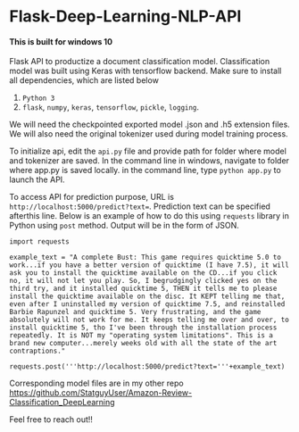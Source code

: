 # Flask-Deep-Learning-NLP-API

#### This is built for windows 10

Flask API to productize a document classification model. Classification model was built using Keras with tensorflow backend.
Make sure to install all dependencies, which are listed below
1) `Python 3`
2) `flask`, `numpy`, `keras`, `tensorflow`, `pickle`, `logging`.

We will need the checkpointed exported model .json and .h5 extension files. We will also need the original tokenizer used during model training process.

To initialize api, edit the `api.py` file and provide path for folder where model and tokenizer are saved. In the command line in windows, navigate to folder where app.py is saved locally. in the command line, type `python app.py` to launch the API.

To access API for prediction purpose, URL is `http://localhost:5000/predict?text=`. Prediction text can be specified afterthis line. Below is an example of how to do this using `requests` library in Python using `post` method. Output will be in the form of JSON.

`import requests`

`example_text = "A complete Bust: This game requires quicktime 5.0 to work...if you have a better version of quicktime (I have 7.5), it will ask you to install the quicktime available on the CD...if you click no, it will not let you play. So, I begrudgingly clicked yes on the third try, and it installed quicktime 5, THEN it tells me to please install the quicktime available on the disc. It KEPT telling me that, even after I uninstalled my version of quicktime 7.5, and reinstalled Barbie Rapunzel and quicktime 5. Very frustrating, and the game absolutely will not work for me. It keeps telling me over and over, to install quicktime 5, tho I've been through the installation process repeatedly. It is NOT my "operating system limitations". This is a brand new computer...merely weeks old with all the state of the art contraptions."`

`requests.post('''http://localhost:5000/predict?text='''+example_text)`

Corresponding model files are in my other repo https://github.com/StatguyUser/Amazon-Review-Classification_DeepLearning

Feel free to reach out!!
